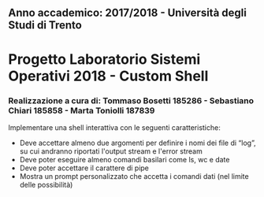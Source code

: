 ## Anno accademico: 2017/2018 - Università degli Studi di Trento
# Progetto Laboratorio Sistemi Operativi 2018 - Custom Shell
### Realizzazione a cura di: Tommaso Bosetti 185286 - Sebastiano Chiari 185858 - Marta Toniolli 187839
Implementare una shell interattiva con le seguenti caratteristiche:
* Deve accettare almeno due argomenti per definire i nomi dei file di “log”, su cui andranno riportati l'output stream e l'error stream
* Deve poter eseguire almeno comandi basilari come ls, wc e date
* Deve poter accettare il carattere di pipe
* Mostra un prompt personalizzato che accetta i comandi dati (nel limite delle possibilità) 